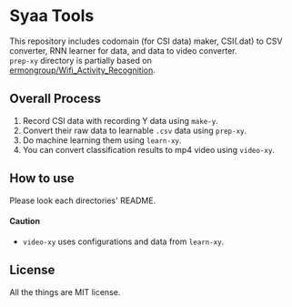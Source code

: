 # Syaa Tools

This repository includes codomain (for CSI data) maker, CSI(.dat) to CSV converter, RNN learner for data, and data to video converter.\
`prep-xy` directory is partially based on [ermongroup/Wifi_Activity_Recognition](https://github.com/ermongroup/Wifi_Activity_Recognition).

## **Overall Process**

1. Record CSI data with recording Y data using `make-y`.
2. Convert their raw data to learnable `.csv` data using `prep-xy`.
3. Do machine learning them using `learn-xy`.
4. You can convert classification results to mp4 video using `video-xy`.

## How to use
Please look each directories' README.

#### Caution
- `video-xy` uses configurations and data from `learn-xy`.

## License

All the things are MIT license.
